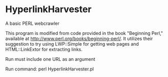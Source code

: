 HyperlinkHarvester
==================

A basic PERL webcrawler

This program is modified from code provided in the book "Beginning Perl," available at http://www.perl.org/books/beginning-perl/.
It utilizes their suggestion to try using LWP::Simple for getting web pages and HTML::LinkExtor for extracting links.

Run must include one URL as an argument

Run command:
perl HyperlinkHarvester.pl <URL>
